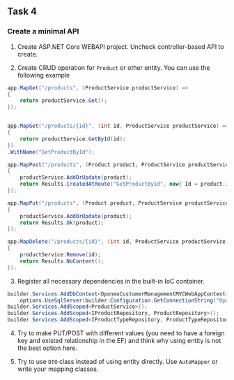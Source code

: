 ## Task 4

###  Create a minimal API

1. Create ASP.NET Core WEBAPI project. Uncheck controller-based API to create.

2. Create CRUD operation for `Product` or other entity. You can use the following example

```cs
app.MapGet("/products", (ProductService productService) =>
{
    return productService.Get();
});


app.MapGet("/products/{id}", (int id, ProductService productService) =>
{
    return productService.GetById(id);
})
.WithName("GetProductById");

app.MapPost("/products", (Product product, ProductService productService) =>
{
    productService.AddOrUpdate(product);
    return Results.CreatedAtRoute("GetProductById", new{ Id = product.Id},product);
});

app.MapPut("/products", (Product product, ProductService productService) =>
{
    productService.AddOrUpdate(product);
    return Results.Ok(product);
});

app.MapDelete("/products/{id}", (int id, ProductService productService) =>
{
    productService.Remove(id);
    return Results.NoContent();
});
```

3. Register all necessary dependencies in the built-in IoC container.

```cs
builder.Services.AddDbContext<OponeoCustomerManagementMVCWebAppContext>(options =>
    options.UseSqlServer(builder.Configuration.GetConnectionString("OponeoCustomerManagementMVCWebAppContext") ?? throw new InvalidOperationException("Connection string 'OponeoCustomerManagementMVCWebAppContext' not found.")));
builder.Services.AddScoped<ProductService>();
builder.Services.AddScoped<IProductRepository, ProductRepository>();
builder.Services.AddScoped<IProductTypeRepository, ProductTypeRepository>();
```

4. Try to make PUT/POST with different values (you need to have a foreign key and existed relationship in the EF) and think why using entity is not the best option here.

5. Try to use `DTO` class instead of using entity directly. Use `AutoMapper` or write your mapping classes.
